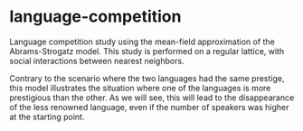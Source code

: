 # language-competition
Language competition study using the mean-field approximation of the Abrams-Strogatz model. This study is performed on a regular lattice, with social interactions between nearest neighbors. 

Contrary to the scenario where the two languages had the same prestige, this model illustrates the situation where one of the languages is more prestigious than the other. As we will see, this will lead to the disappearance of the less renowned language, even if the number of speakers was higher at the starting point. 
 
